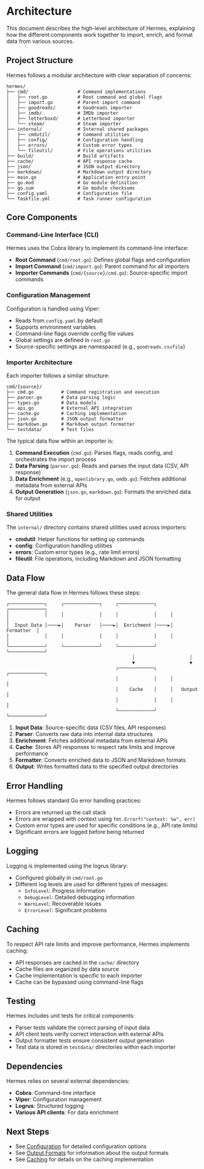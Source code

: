 # Architecture

This document describes the high-level architecture of Hermes, explaining how the different components work together to import, enrich, and format data from various sources.

## Project Structure

Hermes follows a modular architecture with clear separation of concerns:

```
hermes/
├── cmd/                  # Command implementations
│   ├── root.go           # Root command and global flags
│   ├── import.go         # Parent import command
│   ├── goodreads/        # Goodreads importer
│   ├── imdb/             # IMDb importer
│   ├── letterboxd/       # Letterboxd importer
│   └── steam/            # Steam importer
├── internal/             # Internal shared packages
│   ├── cmdutil/          # Command utilities
│   ├── config/           # Configuration handling
│   ├── errors/           # Custom error types
│   └── fileutil/         # File operations utilities
├── build/                # Build artifacts
├── cache/                # API response cache
├── json/                 # JSON output directory
├── markdown/             # Markdown output directory
├── main.go               # Application entry point
├── go.mod                # Go module definition
├── go.sum                # Go module checksums
├── config.yaml           # Configuration file
└── Taskfile.yml          # Task runner configuration
```

## Core Components

### Command-Line Interface (CLI)

Hermes uses the Cobra library to implement its command-line interface:

- **Root Command** (`cmd/root.go`): Defines global flags and configuration
- **Import Command** (`cmd/import.go`): Parent command for all importers
- **Importer Commands** (`cmd/{source}/cmd.go`): Source-specific import commands

### Configuration Management

Configuration is handled using Viper:

- Reads from `config.yaml` by default
- Supports environment variables
- Command-line flags override config file values
- Global settings are defined in `root.go`
- Source-specific settings are namespaced (e.g., `goodreads.csvfile`)

### Importer Architecture

Each importer follows a similar structure:

```
cmd/{source}/
├── cmd.go          # Command registration and execution
├── parser.go       # Data parsing logic
├── types.go        # Data models
├── api.go          # External API integration
├── cache.go        # Caching implementation
├── json.go         # JSON output formatter
├── markdown.go     # Markdown output formatter
└── testdata/       # Test files
```

The typical data flow within an importer is:

1. **Command Execution** (`cmd.go`): Parses flags, reads config, and orchestrates the import process
2. **Data Parsing** (`parser.go`): Reads and parses the input data (CSV, API response)
3. **Data Enrichment** (e.g., `openlibrary.go`, `omdb.go`): Fetches additional metadata from external APIs
4. **Output Generation** (`json.go`, `markdown.go`): Formats the enriched data for output

### Shared Utilities

The `internal/` directory contains shared utilities used across importers:

- **cmdutil**: Helper functions for setting up commands
- **config**: Configuration handling utilities
- **errors**: Custom error types (e.g., rate limit errors)
- **fileutil**: File operations, including Markdown and JSON formatting

## Data Flow

The general data flow in Hermes follows these steps:

```
┌─────────────┐     ┌─────────────┐     ┌─────────────┐     ┌─────────────┐
│             │     │             │     │             │     │             │
│  Input Data │────►│    Parser   │────►│  Enrichment │────►│  Formatter  │
│             │     │             │     │             │     │             │
└─────────────┘     └─────────────┘     └─────────────┘     └─────────────┘
                                              │                    │
                                              ▼                    ▼
                                        ┌─────────────┐     ┌─────────────┐
                                        │             │     │             │
                                        │    Cache    │     │   Output    │
                                        │             │     │             │
                                        └─────────────┘     └─────────────┘
```

1. **Input Data**: Source-specific data (CSV files, API responses)
2. **Parser**: Converts raw data into internal data structures
3. **Enrichment**: Fetches additional metadata from external APIs
4. **Cache**: Stores API responses to respect rate limits and improve performance
5. **Formatter**: Converts enriched data to JSON and Markdown formats
6. **Output**: Writes formatted data to the specified output directories

## Error Handling

Hermes follows standard Go error handling practices:

- Errors are returned up the call stack
- Errors are wrapped with context using `fmt.Errorf("context: %w", err)`
- Custom error types are used for specific conditions (e.g., API rate limits)
- Significant errors are logged before being returned

## Logging

Logging is implemented using the logrus library:

- Configured globally in `cmd/root.go`
- Different log levels are used for different types of messages:
  - `InfoLevel`: Progress information
  - `DebugLevel`: Detailed debugging information
  - `WarnLevel`: Recoverable issues
  - `ErrorLevel`: Significant problems

## Caching

To respect API rate limits and improve performance, Hermes implements caching:

- API responses are cached in the `cache/` directory
- Cache files are organized by data source
- Cache implementation is specific to each importer
- Cache can be bypassed using command-line flags

## Testing

Hermes includes unit tests for critical components:

- Parser tests validate the correct parsing of input data
- API client tests verify correct interaction with external APIs
- Output formatter tests ensure consistent output generation
- Test data is stored in `testdata/` directories within each importer

## Dependencies

Hermes relies on several external dependencies:

- **Cobra**: Command-line interface
- **Viper**: Configuration management
- **Logrus**: Structured logging
- **Various API clients**: For data enrichment

## Next Steps

- See [Configuration](04_configuration.md) for detailed configuration options
- See [Output Formats](05_output_formats.md) for information about the output formats
- See [Caching](06_caching.md) for details on the caching implementation
